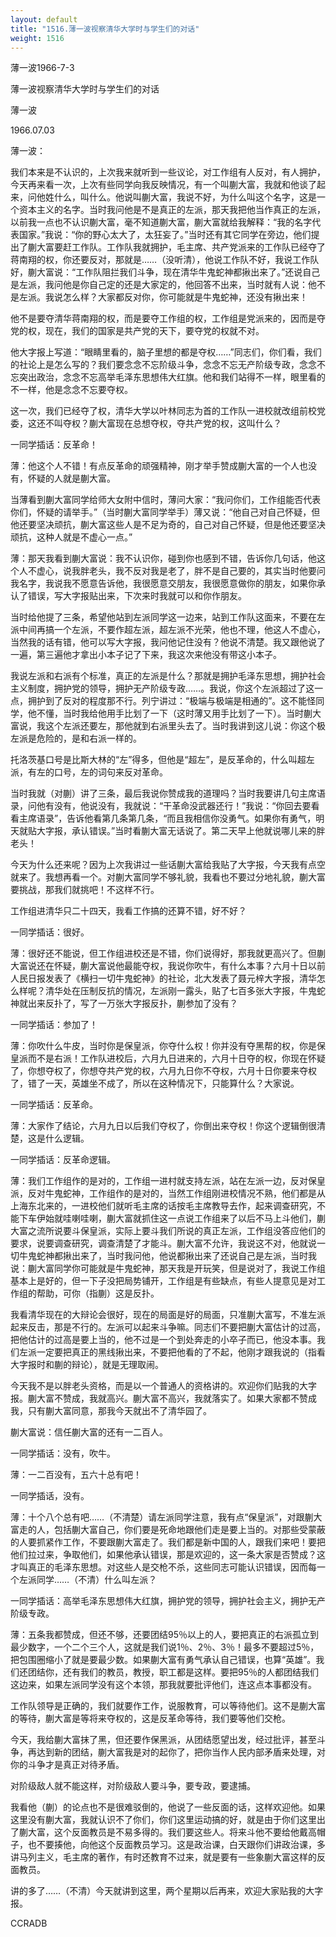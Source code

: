 ```yaml
---
layout: default
title: "1516.薄一波视察清华大学时与学生们的对话"
weight: 1516
---
```


薄一波1966-7-3

薄一波视察清华大学时与学生们的对话

薄一波

1966.07.03

薄一波：

我们本来是不认识的，上次我来就听到一些议论，对工作组有人反对，有人拥护，今天再来看一次，上次有些同学向我反映情况，有一个叫蒯大富，我就和他谈了起来，问他姓什么，叫什么。他说叫蒯大富，我说不好，为什么叫这个名字，这是一个资本主义的名字。当时我问他是不是真正的左派，那天我把他当作真正的左派，以前我一点也不认识蒯大富，毫不知道蒯大富，蒯大富就给我解释：“我的名字代表国家。”我说：“你的野心太大了，太狂妄了。”当时还有其它同学在旁边，他们提出了蒯大富要赶工作队。工作队我就拥护，毛主席、共产党派来的工作队已经夺了蒋南翔的权，你还要反对，那就是……（没听清），他说工作队不好，我说工作队好，蒯大富说：“工作队阻拦我们斗争，现在清华牛鬼蛇神都揪出来了。”还说自己是左派，我问他是你自己定的还是大家定的，他回答不出来，当时就有人说：他不是左派。我说怎么样？大家都反对你，你可能就是牛鬼蛇神，还没有揪出来！

他不是要夺清华蒋南翔的权，而是要夺工作组的权，工作组是党派来的，因而是夺党的权，现在，我们的国家是共产党的天下，要夺党的权就不对。

他大字报上写道：“眼睛里看的，脑子里想的都是夺权……”同志们，你们看，我们的社论上是怎么写的？我们要念念不忘阶级斗争，念念不忘无产阶级专政，念念不忘突出政治，念念不忘高举毛泽东思想伟大红旗。他和我们站得不一样，眼里看的不一样，他是念念不忘要夺权。

这一次，我们已经夺了权，清华大学以叶林同志为首的工作队一进校就改组前校党委，这还不叫夺权？蒯大富现在总想夺权，夺共产党的权，这叫什么？

一同学插话：反革命！

薄：他这个人不错！有点反革命的顽强精神，刚才举手赞成蒯大富的一个人也没有，怀疑的人就是蒯大富。

当薄看到蒯大富同学给师大女附中信时，薄问大家：“我问你们，工作组能否代表你们，怀疑的请举手。”（当时蒯大富同学举手）薄又说：“他自己对自己怀疑，但他还要坚决顽抗，蒯大富这些人是不足为奇的，自己对自己怀疑，但是他还要坚决顽抗，这种人就是不虚心一点。”

薄：那天我看到蒯大富说：我不认识你，碰到你也感到不错，告诉你几句话，他这个人不虚心，说我胖老头，我不反对我是老了，胖不是自己要的，其实当时他要问我名字，我说我不愿意告诉他，我很愿意交朋友，我很愿意做你的朋友，如果你承认了错误，写大字报贴出来，下次来时我就可以和你作朋友。

当时给他提了三条，希望他站到左派同学这一边来，站到工作队这面来，不要在左派中间再搞一个左派，不要作超左派，超左派不光荣，他也不理，他这人不虚心，当然我的话有错，他可以写大字报，我问他记住没有？他说不清楚。我又跟他说了一遍，第三遍他才拿出小本子记了下来，我这次来他没有带这小本子。

我说左派和右派有个标准，真正的左派是什么？那就是拥护毛泽东思想，拥护社会主义制度，拥护党的领导，拥护无产阶级专政……。我说，你这个左派超过了这一点，拥护到了反对的程度那不行。列宁讲过：“极端与极端是相通的”。这不能怪同学，他不懂，当时我给他用手比划了一下（这时薄又用手比划了一下）。当时蒯大富说，我这个左派还要左，那他就到右派里头去了。当时我讲到这儿说：你这个极左派是危险的，是和右派一样的。

托洛茨基口号是比斯大林的“左”得多，但他是“超左”，是反革命的，什么叫超左派，有左的口号，左的词句来反对革命。

当时我就（对蒯）讲了三条，最后我说你赞成我的道理吗？当时我要讲几句主席语录，问他有没有，他说没有，我就说：“干革命没武器还行！”我说：“你回去要看看主席语录”，告诉他看第几条第几条，“而且我相信你没勇气。如果你有勇气，明天就贴大字报，承认错误。”当时看蒯大富无话说了。第二天早上他就说哪儿来的胖老头！

今天为什么还来呢？因为上次我讲过一些话蒯大富给我贴了大字报，今天我有点空就来了。我想再看一个。对蒯大富同学不够礼貌，我看也不要过分地礼貌，蒯大富要挑战，那我们就挑吧！不这样不行。

工作组进清华只二十四天，我看工作搞的还算不错，好不好？

一同学插话：很好。

薄：很好还不能说，但工作组进校还是不错，你们说得好，那我就更高兴了。但蒯大富说还在怀疑，蒯大富说他最能夺权，我说你吹牛，有什么本事？六月十日以前人民日报发表了《横扫一切牛鬼蛇神》的社论，北大发表了聂元梓大字报，清华怎么样呢？清华处在压制反抗的情况，左派刚一露头，贴了七百多张大字报，牛鬼蛇神就出来反扑了，写了一万张大字报反扑，蒯参加了没有？

一同学插话：参加了！

薄：你吹什么牛皮，当时你是保皇派，你夺什么权！你并没有夺黑帮的权，你是保皇派而不是右派！工作队进校后，六月九日进来的，六月十日夺的权，你现在怀疑了，你想夺权了，你想夺共产党的权，六月九日你不夺权，六月十日你要来夺权了，错了一天，英雄坐不成了，所以在这种情况下，只能算什么？大家说。

一同学插话：反革命。

薄：大家作了结论，六月九日以后我们夺权了，你倒出来夺权！你这个逻辑倒很清楚，这是什么逻辑。

一同学插话：反革命逻辑。

薄：我们工作组作的是对的，工作组一进村就支持左派，站在左派一边，反对保皇派，反对牛鬼蛇神，工作组作的是对的，当然工作组刚进校情况不熟，他们都是从上海东北来的，一进校他们就听毛主席的话按毛主席教导去作，起来调查研究，不能下车伊始就哇喇哇喇，蒯大富就抓住这一点说工作组来了以后不马上斗他们，蒯大富之流所说要斗保皇派，实际上要斗我们所说的真正左派，工作组没答应他们的要求，说要调查研究，调查清楚了才能斗。蒯大富不允许，我说这不对，他就说一切牛鬼蛇神都揪出来了，当时我问他，他说都揪出来了还说自己是左派，当时我说：蒯大富同学你可能就是牛鬼蛇神，那天我是开玩笑，但是说对了，我说工作组基本上是好的，但一下子没把局势铺开，工作组是有些缺点，有些人提意见是对工作组的帮助，可你（指蒯）这是反扑。

我看清华现在的大辩论会很好，现在的局面是好的局面，只准蒯大富写，不准左派起来反击，那是不行的。左派可以起来斗争嘛。同志们不要把蒯大富估计的过高，把他估计的过高是要上当的，他不过是一个到处奔走的小卒子而已，他没本事。我们左派一定要把真正的黑线揪出来，不要把他看的了不起，他刚才跟我说的（指看大字报时和蒯的辩论），就是无理取闹。

今天我不是以胖老头资格，而是以一个普通人的资格讲的。欢迎你们贴我的大字报。蒯大富不赞成，我就高兴。蒯大富不高兴，我就落实了。如果大家都不赞成我，只有蒯大富同意，那我今天就出不了清华园了。

蒯大富说：信任蒯大富的还有一二百人。

一同学插话：没有，吹牛。

薄：一二百没有，五六十总有吧！

一同学插话，没有。

薄：十个八个总有吧……（不清楚）请左派同学注意，我有点“保皇派”，对跟蒯大富走的人，包括蒯大富自己，你们要是死命地跟他们走是要上当的。对那些受蒙蔽的人要抓紧作工作，不要跟蒯大富走了。我们都是新中国的人，跟我们来吧！要把他们拉过来，争取他们，如果他承认错误，那是欢迎的，这一条大家是否赞成？这才叫真正的毛泽东思想。对这些人是交枪不杀，这些同志可能认识错误，因而每一个左派同学……（不清）什么叫左派？

一同学插话：高举毛泽东思想伟大红旗，拥护党的领导，拥护社会主义，拥护无产阶级专政。

薄：五条我都赞成，但还不够，还要团结95％以上的人，要把真正的右派孤立到最少数字，一个二个三个人，这就是我们说1％、2％、3％！最多不要超过5％，把包围圈缩小了就是要最少数。如果蒯大富有勇气承认自己错误，也算“英雄”。我们还团结你，还有我们的教员，教授，职工都是这样。要把95％的人都团结我们这边来，如果左派同学没有这个本领，那我就要批评他们，连这点本事都没有。

工作队领导是正确的，我们就要作工作，说服教育，可以等待他们。这不是蒯大富的等待，蒯大富是等将来夺权的，这是反革命等待，我们要等他们交枪。

今天，我给蒯大富抹了黑，但还要作保黑派，从团结愿望出发，经过批评，甚至斗争，再达到新的团结，蒯大富我是对的起你了，把你当作人民内部矛盾来处理，对你的斗争才是真正对待矛盾。

对阶级敌人就不能这样，对阶级敌人要斗争，要专政，要逮捕。

我看他（蒯）的论点也不是很难驳倒的，他说了一些反面的话，这样欢迎他。如果这里没有蒯大富，我就认识不了你们，你们这里运动搞的好，就是由于你们这里出了蒯大富，这个反面教员是不易多得的。我们要这些人。将来斗他不要给他戴高帽子，也不要揍他，向他这个反面教员学习。这是政治课，白天跟你们讲政治课，多讲马列主义，毛主席的著作，有时还教育不过来，就是要有一些象蒯大富这样的反面教员。

讲的多了……（不清）今天就讲到这里，两个星期以后再来，欢迎大家贴我的大字报。

CCRADB


